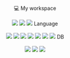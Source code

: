
  <p align='center'>
  💻 My workspace<br/><br/>
  <img src="https://img.shields.io/badge/Flask-000000?style=for-the-badge&logo=flask&logoColor=white">
  <img src="https://img.shields.io/badge/Qt-41CD52?style=for-the-badge&logo=qt&logoColor=white">
  <img src="https://img.shields.io/badge/Flutter-02569B?style=for-the-badge&logo=flutter&logoColor=white">
    Language <br/><br/> 
  <img src="https://img.shields.io/badge/Python-FFD43B?style=for-the-badge&logo=python&logoColor=blue">
  <img src="https://img.shields.io/badge/CSS3-1572B6?style=for-the-badge&logo=css3&logoColor=white">
  <img src="https://img.shields.io/badge/JavaScript-323330?style=for-the-badge&logo=javascript&logoColor=F7DF1E">
  <img src ="https://img.shields.io/badge/HTML5-E34F26?style=for-the-badge&logo=html5&logoColor=white">
  <img src ="https://img.shields.io/badge/C%23-239120?style=for-the-badge&logo=c-sharp&logoColor=white">
  <img src ="https://img.shields.io/badge/C%2B%2B-00599C?style=for-the-badge&logo=c%2B%2B&logoColor=white">
  <img src ="https://img.shields.io/badge/Dart-0175C2?style=for-the-badge&logo=dart&logoColor=white"> 
   DB <br/><br/> 
  <img src ="https://img.shields.io/badge/MySQL-005C84?style=for-the-badge&logo=mysql&logoColor=white">
  <img src ="https://img.shields.io/badge/MongoDB-4EA94B?style=for-the-badge&logo=mongodb&logoColor=white">
  <img src ="https://img.shields.io/badge/PostgreSQL-316192?style=for-the-badge&logo=postgresql&logoColor=white">

</p>
